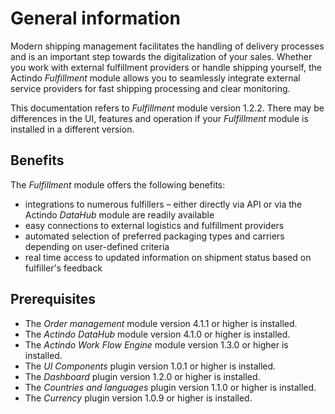 # General information

Modern shipping management facilitates the handling of delivery processes and is an important step towards the digitalization of your sales. Whether you work with external fulfillment providers or handle shipping yourself, the Actindo *Fulfillment* module allows you to seamlessly integrate external service providers for fast shipping processing and clear monitoring.   

This documentation refers to *Fulfillment* module version 1.2.2. There may be differences in the UI, features and operation if your *Fulfillment* module is installed in a different version.


## Benefits

The *Fulfillment* module offers the following benefits:

- integrations to numerous fulfillers &ndash; either directly via API or via the Actindo *DataHub* module are readily available
- easy connections to external logistics and fulfillment providers
- automated selection of preferred packaging types and carriers depending on user-defined criteria
- real time access to updated information on shipment status based on fulfiller's feedback


## Prerequisites

- The *Order management* module version 4.1.1 or higher is installed.
- The *Actindo DataHub* module version 4.1.0 or higher is installed.
- The *Actindo Work Flow Engine* module version 1.3.0 or higher is installed.
- The *UI Components* plugin version 1.0.1 or higher is installed.
- The *Dashboard* plugin version 1.2.0 or higher is installed.
- The *Countries and languages* plugin version 1.1.0 or higher is installed.
- The *Currency* plugin version 1.0.9 or higher is installed.


